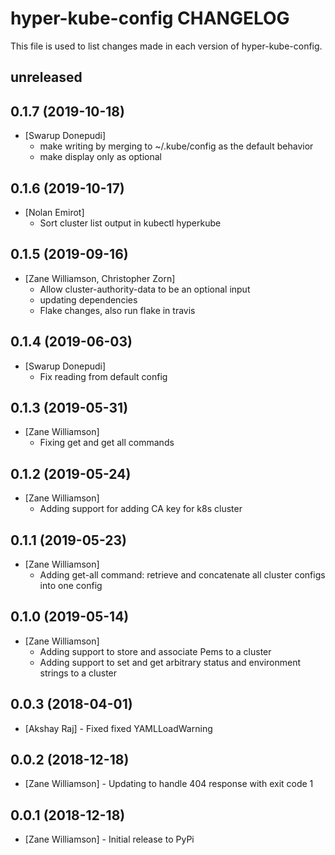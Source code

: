 # hyper-kube-config CHANGELOG

This file is used to list changes made in each version of hyper-kube-config.

## unreleased

## 0.1.7 (2019-10-18)
- [Swarup Donepudi]
  - make writing by merging to ~/.kube/config as the default behavior
  - make display only as optional

## 0.1.6 (2019-10-17)
- [Nolan  Emirot]
  - Sort cluster list output in kubectl hyperkube

## 0.1.5 (2019-09-16)
- [Zane Williamson, Christopher Zorn]
  - Allow cluster-authority-data to be an optional input
  - updating dependencies 
  - Flake changes, also run flake in travis

## 0.1.4 (2019-06-03)
- [Swarup Donepudi]
  - Fix reading from default config

## 0.1.3 (2019-05-31)
- [Zane Williamson]
  - Fixing get and get all commands

## 0.1.2 (2019-05-24)
- [Zane Williamson]
  - Adding support for adding CA key for k8s cluster

## 0.1.1 (2019-05-23)
- [Zane Williamson]
  - Adding get-all command: retrieve and concatenate all cluster configs into one config

## 0.1.0 (2019-05-14)
- [Zane Williamson] 
  - Adding support to store and associate Pems to a cluster
  - Adding support to set and get arbitrary status and environment strings to a cluster

## 0.0.3 (2018-04-01)
- [Akshay Raj] - Fixed fixed YAMLLoadWarning 

## 0.0.2 (2018-12-18)
- [Zane Williamson] - Updating to handle 404 response with exit code 1 

## 0.0.1 (2018-12-18)
- [Zane Williamson] - Initial release to PyPi 